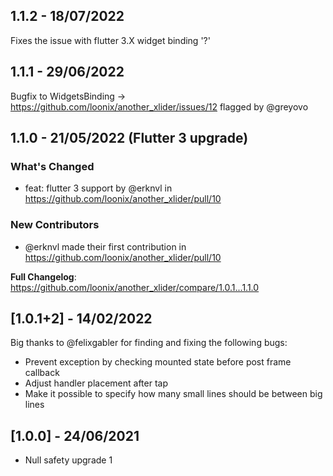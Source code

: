 ## 1.1.2 - 18/07/2022
Fixes the issue with flutter 3.X widget binding '?'
## 1.1.1 - 29/06/2022
Bugfix to WidgetsBinding -> https://github.com/loonix/another_xlider/issues/12 flagged by @greyovo
## 1.1.0 - 21/05/2022 (Flutter 3 upgrade)

### What's Changed
* feat: flutter 3 support by @erknvl in https://github.com/loonix/another_xlider/pull/10

### New Contributors
* @erknvl made their first contribution in https://github.com/loonix/another_xlider/pull/10

**Full Changelog**: https://github.com/loonix/another_xlider/compare/1.0.1...1.1.0

## [1.0.1+2] - 14/02/2022

Big thanks to @felixgabler for finding and fixing the following bugs:

* Prevent exception by checking mounted state before post frame callback
* Adjust handler placement after tap
* Make it possible to specify how many small lines should be between big lines

## [1.0.0] - 24/06/2021

* Null safety upgrade
  1
